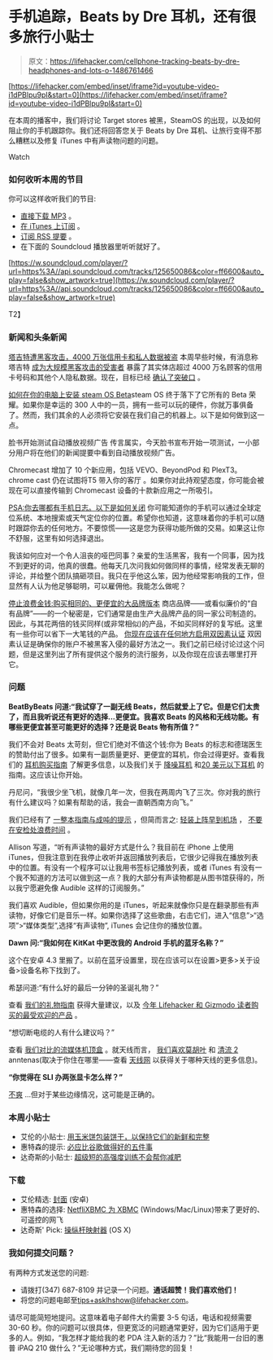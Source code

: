 # 手机追踪，Beats by Dre 耳机，还有很多旅行小贴士

> 原文：<https://lifehacker.com/cellphone-tracking-beats-by-dre-headphones-and-lots-o-1486761466>

 [https://lifehacker.com/embed/inset/iframe?id=youtube-video-i1dPBlpu9pI&start=0](https://lifehacker.com/embed/inset/iframe?id=youtube-video-i1dPBlpu9pI&start=0) 

在本周的播客中，我们将讨论 Target stores 被黑，SteamOS 的出现，以及如何阻止你的手机跟踪你。我们还将回答您关于 Beats by Dre 耳机、让旅行变得不那么糟糕以及修复 iTunes 中有声读物问题的问题。

Watch

### 如何收听本周的节目

你可以这样收听我们的节目:

*   [直接下载 MP3](https://soundcloud.com/lifehacker/cellphone-tracking-beats-by-dre/download) 。
*   [在 iTunes 上订阅](http://itunes.apple.com/us/podcast/lifehacker-audio-only-mp3/id508117781) 。
*   [订阅 RSS 提要](http://feeds.soundcloud.com/users/13359686-lifehacker/tracks) 。
*   在下面的 Soundcloud 播放器里听听就好了。

[https://w.soundcloud.com/player/?url=https%3A//api.soundcloud.com/tracks/125650086&color=ff6600&auto_play=false&show_artwork=true](https://w.soundcloud.com/player/?url=https%3A//api.soundcloud.com/tracks/125650086&color=ff6600&auto_play=false&show_artwork=true)

T2】

### 新闻和头条新闻

[塔吉特遭黑客攻击，4000 万张信用卡和私人数据被盗](https://lifehacker.com/target-hacked-credit-cards-and-private-data-for-40-mil-1486402421) 本周早些时候，有消息称塔吉特 [成为大规模黑客攻击的受害者](http://bits.blogs.nytimes.com/2013/12/18/target-looking-into-security-breach/?hp&_r=0) 暴露了其实体店超过 4000 万名顾客的信用卡号码和其他个人隐私数据。现在，目标已经 [确认了突破口](http://www.usatoday.com/story/news/nation/2013/12/18/secret-service-target-data-breach/4119337/) 。

[如何在你的电脑上安装 steam OS Beta](https://lifehacker.com/how-to-install-steamos-on-your-computer-1484150623)steam OS 终于落下了它所有的 Beta 荣耀。如果你是幸运的 300 人中的一员，拥有一些可以玩的硬件，你就万事俱备了。然而，我们其余的人必须将它安装在我们自己的机器上。以下是如何做到这一点。

脸书开始测试自动播放视频广告 传言属实，今天脸书宣布开始一项测试，一小部分用户将在他们的新闻提要中看到自动播放视频广告。

Chromecast 增加了 10 个新应用，包括 VEVO、BeyondPod 和 PlexT3。chrome cast 仍在试图将T5 带入你的客厅 。如果你对此持观望态度，你可能会被现在可以直接传输到 Chromecast 设备的十款新应用之一所吸引。

[PSA:你去哪都有手机日志。以下是如何关闭](http://lifehacker.com/psa-your-phone-logs-everywhere-you-go-heres-how-to-t-1486085759) 你可能知道你的手机可以通过全球定位系统、本地搜索或天气定位你的位置。希望你也知道，这意味着你的手机可以随时跟踪你去的任何地方。不要惊慌——这是您为获得功能所做的交易。如果这让你不舒服，这里有如何选择退出。

我该如何应对一个令人沮丧的哑巴同事？亲爱的生活黑客，我有一个同事，因为找不到更好的词，他真的很蠢。他每天几次问我如何做同样的事情，经常发表无聊的评论，并给整个团队搞砸项目。我只在乎他这么笨，因为他经常影响我的工作，但显然有人认为他足够聪明，可以雇佣他。我能怎么做呢？

[停止浪费金钱:购买相同的、更便宜的大品牌版本](http://lifehacker.com/stop-wasting-money-buy-the-identical-cheaper-versions-1481925774) 商店品牌——或看似廉价的“自有品牌”——的一个秘密是，它们通常是由生产大品牌产品的同一家公司制造的。因此，与其花两倍的钱买同样(或非常相似)的产品，不如买同样好的复写纸。这里有一些你可以省下一大笔钱的产品。 [你现在应该在任何地方启用双因素认证](https://lifehacker.com/heres-everywhere-you-should-enable-two-factor-authentic-5938565) 双因素认证是确保你的账户不被黑客入侵的最好方法之一。我们之前已经讨论过这个问题，但是这里列出了所有提供这个服务的流行服务，以及你现在应该去哪里打开它。

### 问题

**BeatByBeats 问道:“我试穿了一副无线 Beats，然后就爱上了它。但是它们太贵了，而且我听说还有更好的选择...更便宜。我喜欢 Beats 的风格和无线功能。有哪些更便宜甚至可能更好的选择？还是说 Beats 物有所值？”**

我们不会对 Beats 太苛刻，但它们绝对不值这个钱:你为 Beats 的标志和德瑞医生的赞助付出了很多。如果有一副质量更好、更便宜的耳机，你会过得更好。查看我们的 [耳机购买指南](https://lifehacker.com/how-to-choose-the-perfect-pair-of-headphones-5800772) 了解更多信息，以及我们关于 [降噪耳机](http://lifehacker.com/how-do-i-choose-the-best-noise-cancelling-headphones-511026873) 和[20 美元以下耳机](http://lifehacker.com/the-best-headphones-you-can-buy-under-20-1480550409) 的指南。这应该让你开始。

丹尼问，“我很少坐飞机，就像几年一次，但我在两周内飞了三次。你对我的旅行有什么建议吗？如果有帮助的话，我会一直朝西南方向飞。”

我们已经有了 [一整本指南与成吨的提示](https://lifehacker.com/how-to-ensure-your-next-flight-doesnt-suck-995109244) ，但简而言之: [轻装上阵](http://lifehacker.com/how-to-fit-two-weeks-worth-of-luggage-under-the-airplan-5990659)[早到机场](http://lifehacker.com/how-to-make-the-airport-less-crappy-and-more-fun-1463588427) ， [不要在安检处浪费时间](http://lifehacker.com/get-through-the-airport-in-record-time-with-this-checkl-5861949) 。

Allison 写道，“听有声读物的最好方式是什么？我目前在 iPhone 上使用 iTunes，但我注意到在我停止收听并返回播放列表后，它很少记得我在播放列表中的位置。有没有一个程序可以让我用书签标记播放列表，或者 iTunes 有没有一个我不知道的方法可以做到这一点？我的大部分有声读物都是从图书馆获得的，所以我宁愿避免像 Audible 这样的订阅服务。”

我们喜欢 Audible，但如果你用的是 iTunes，听起来就像你只是在翻录那些有声读物，好像它们是音乐一样。如果你选择了这些歌曲，右击它们，进入“信息”>“选项”>“媒体类型”,选择“有声读物”, iTunes 会记住你的播放位置。

**Dawn 问:“我如何在 KitKat 中更改我的 Android 手机的蓝牙名称？”**

这个在安卓 4.3 里搬了。以前在蓝牙设置里，现在应该可以在设置>更多>关于设备>设备名称下找到了。

希瑟问道:“有什么好的最后一分钟的圣诞礼物？”

查看 [我们的礼物指南](http://lifehacker.com/tag/gift-guide-2013) 获得大量建议，以及 [今年 Lifehacker 和 Gizmodo 读者购买的最受欢迎的产品](https://theinventory.com/the-13-most-popular-products-of-2013-as-purchased-by-y-1483891738) 。

“想切断电缆的人有什么建议吗？”

查看 [我们对比的流媒体机顶盒](https://lifehacker.com/how-to-find-the-best-tv-set-top-box-and-ditch-cable-onc-5946193) 。就天线而言， [我们喜欢莫胡叶](https://lifehacker.com/the-mohu-leaf-is-a-paper-thin-hd-antenna-that-s-perfect-5891870) 和 [清流 2](http://lifehacker.com/the-clearstream2-indoor-antenna-is-as-powerful-as-they-5918229) anntenas(取决于你住在哪里——查看 [天线网](http://www.antennaweb.org/) 以获得关于哪种天线的更多信息)。

**“你觉得在 SLI 办两张显卡怎么样？”**

[不爽](https://lifehacker.com/is-it-worth-it-to-run-two-graphics-cards-in-my-gaming-p-5994276) ...但对于某些边缘情况，这可能是正确的。

### 本周小贴士

*   艾伦的小贴士: [用玉米饼包装饼干，以保持它们的新鲜和完整](http://lifehacker.com/pack-cookies-with-tortillas-to-keep-them-fresh-and-unbr-1485367527)
*   惠特森的提示: [必应比谷歌做得好的五件事](http://lifehacker.com/the-best-things-bing-does-better-than-google-1483983630)
*   达奇斯的小贴士: [超级短的高强度训练不会帮你减肥](http://lifehacker.com/super-short-intense-workouts-won-39-t-help-you-lose-w-1486178724)

### 下载

*   艾伦精选: [封面](http://lifehacker.com/cover-is-a-smart-lock-screen-that-knows-and-shows-the-a-1482997448) (安卓)
*   惠特森的选择: [NetfliXBMC 为 XBMC](http://lifehacker.com/netflixbmc-brings-a-better-remote-controlled-netflix-t-1484237283) (Windows/Mac/Linux)带来了更好的、可遥控的网飞
*   达奇斯' Pick: [操纵杆映射器](http://lifehacker.com/joystick-mapper-makes-your-favorite-mac-gamepad-work-wi-1479427748) (OS X)

### 我如何提交问题？

有两种方式发送您的问题:

*   请拨打(347) 687-8109 并记录一个问题。**通话超赞！我们喜欢他们！**
*   将您的问题电邮至[tips+asklhshow@lifehacker.com](mailto:tips+asklhshow@lifehacker.com)。

请尽可能简短地提问。这意味着电子邮件大约需要 3-5 句话，电话和视频需要 30-60 秒。你的问题可以很具体，但更宽泛的问题通常更好，因为它们适用于更多的人。例如，“我怎样才能给我的老 PDA 注入新的活力？”比“我能用一台旧的惠普 iPAQ 210 做什么？”无论哪种方式，我们期待您的回复！